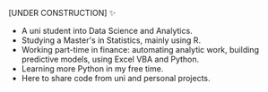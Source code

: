 [UNDER CONSTRUCTION] :sparkles:

- A uni student into Data Science and Analytics.
- Studying a Master's in Statistics, mainly using R.
- Working part-time in finance: automating analytic work, building predictive models, using Excel VBA and Python.
- Learning more Python in my free time.
- Here to share code from uni and personal projects.

<!---
xiancaicai/xiancaicai is a ✨ special ✨ repository because its `README.md` (this file) appears on your GitHub profile.
You can click the Preview link to take a look at your changes.
--->
